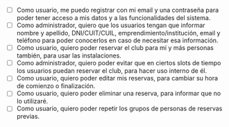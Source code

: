 - [ ] Como usuario, me puedo registrar con mi email y una contraseña para poder tener acceso a mis datos y a las funcionalidades del sistema.
- [ ] Como administrador, quiero que los usuarios tengan que informar nombre y apellido, DNI/CUIT/CUIL, emprendimiento/institución, email y teléfono para poder conocerlos en caso de necesitar esa información.
- [ ] Como usuario, quiero poder reservar el club para mí y más personas también, para usar las instalaciones.
- [ ] Como administrador, quiero poder evitar que en ciertos slots de tiempo los usuarios puedan reservar el club, para hacer uso interno de él.
- [ ] Como usuario, quiero poder editar mis reservas, para cambiar su hora de comienzo o finalización.
- [ ] Como usuario, quiero poder eliminar una reserva, para informar que no lo utilizaré.
- [ ] Como usuario, quiero poder repetir los grupos de personas de reservas previas.
